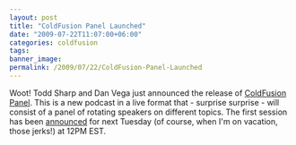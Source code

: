 ```yaml
---
layout: post
title: "ColdFusion Panel Launched"
date: "2009-07-22T11:07:00+06:00"
categories: coldfusion 
tags: 
banner_image: 
permalink: /2009/07/22/ColdFusion-Panel-Launched
---
```


Woot! Todd Sharp and Dan Vega just announced the release of <a href="http://www.cfpanel.com">ColdFusion Panel</a>. This is a new podcast in a live format that - surprise surprise - will consist of a panel of rotating speakers on different topics. The first session has been <a href="http://cfpanel.com/index.cfm/2009/7/22/Episode-1--ColdFusion-9-and-ColdFusion-Builder">announced</a> for next Tuesday (of course, when I'm on vacation, those jerks!) at 12PM EST.